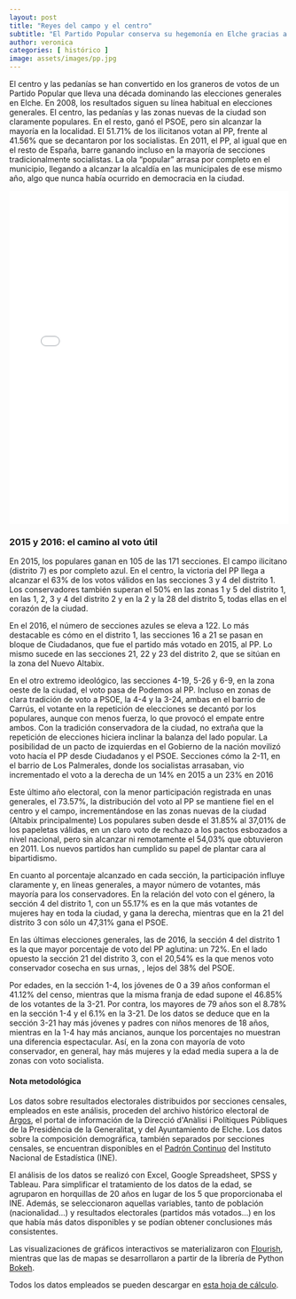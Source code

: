 ```yaml
---
layout: post
title: "Reyes del campo y el centro"
subtitle: "El Partido Popular conserva su hegemonía en Elche gracias a su apoyo en las zonas más próximas a la Basílica de Santa María y las pedanías"
author: veronica 
categories: [ histórico ]
image: assets/images/pp.jpg
---
```

El centro y las pedanías se han convertido en los graneros de votos de un Partido Popular que lleva una década dominando las elecciones generales en Elche. 
En 2008, los resultados siguen su línea habitual en elecciones generales. El centro, las pedanías y las zonas nuevas de la ciudad son claramente populares. En el resto, ganó el PSOE, pero sin alcanzar la mayoría en la localidad. El 51.71% de los ilicitanos votan al PP, frente al 41.56% que se decantaron por los socialistas. 
En 2011, el PP, al igual que en el resto de España, barre ganando incluso en la mayoría de secciones tradicionalmente socialistas. La ola “popular” arrasa por completo en el municipio, llegando a alcanzar la alcaldía en las municipales de ese mismo año, algo que nunca había ocurrido en democracia en la ciudad.

<iframe src="/assets/images/elxPP.html"
    sandbox="allow-same-origin allow-scripts"
    width="100%"
    height="600"
    scrolling="no"
    seamless="seamless"
    frameborder="0">
</iframe>

### 2015 y 2016: el camino al voto útil

En 2015, los populares ganan en 105 de las 171 secciones. El campo ilicitano (distrito 7) es por completo azul. En el centro, la victoria del PP llega a alcanzar el 63% de los votos válidos en las secciones 3 y 4 del distrito 1. Los conservadores también superan el 50% en las zonas 1 y 5 del distrito 1, en las 1, 2, 3 y 4 del distrito 2 y en la 2 y la 28 del distrito 5, todas ellas en el corazón de la ciudad.

En el 2016, el número de secciones azules se eleva a 122. Lo más destacable es cómo en el distrito 1, las secciones 16 a 21 se pasan en bloque de Ciudadanos, que fue el partido más votado en 2015, al PP. Lo mismo sucede en las secciones 21, 22 y 23 del distrito 2, que se sitúan en la zona del Nuevo Altabix.

<div class="flourish-embed flourish-slope chart" data-src="visualisation/296516"></div><script src="https://public.flourish.studio/resources/embed.js"></script> 

En el otro extremo ideológico, las secciones 4-19, 5-26 y 6-9, en la zona oeste de la ciudad, el voto pasa de Podemos al PP. Incluso en zonas de clara tradición de voto a PSOE, la 4-4 y la 3-24,  ambas en el barrio de Carrús, el votante en la repetición de elecciones se decantó por los populares, aunque con menos fuerza, lo que provocó el empate entre ambos.
Con la tradición conservadora de la ciudad, no extraña que la repetición de elecciones hiciera inclinar la balanza del lado popular. La posibilidad de un pacto de izquierdas en el Gobierno de la nación movilizó voto hacía el PP desde Ciudadanos y el PSOE. Secciones cómo la 2-11, en el barrio de Los Palmerales, donde los socialistas arrasaban, vio incrementado el voto a la derecha de un 14% en 2015 a un 23% en 2016

Este último año electoral, con la menor participación registrada en unas generales, el 73.57%, la distribución del voto al PP se mantiene fiel en el centro y el campo, incrementándose en las zonas nuevas de la ciudad (Altabix principalmente) Los populares suben desde el 31.85% al 37,01% de los papeletas válidas, en un claro voto de rechazo a los pactos esbozados a nivel nacional, pero sin alcanzar ni remotamente el 54,03% que obtuvieron en 2011. Los nuevos partidos han cumplido su papel de plantar cara al bipartidismo. 

<div class="flourish-embed flourish-scatter plot" data-src="visualisation/297226"></div><script src="https://public.flourish.studio/resources/embed.js"></script>

En cuanto al porcentaje alcanzado en cada sección, la participación influye claramente y, en líneas generales, a mayor número de votantes, más mayoría para los conservadores. En la relación del voto con el género, la sección 4 del distrito 1, con un 55.17% es en la que más votantes de mujeres hay en toda la ciudad, y gana la derecha, mientras que en la 21 del distrito 3 con sólo un 47,31% gana el PSOE. 

<div class="flourish-embed flourish-scatter plot" data-src="visualisation/296663"></div><script src="https://public.flourish.studio/resources/embed.js"></script>

En las últimas elecciones generales, las de 2016, la sección 4 del distrito 1 es la que mayor porcentaje de voto del PP aglutina: un 72%. En el lado opuesto la sección 21 del distrito 3, con el 20,54% es la que menos voto conservador cosecha en sus urnas, , lejos del 38% del PSOE. 

Por edades, en la sección 1-4, los jóvenes de 0  a 39 años conforman el 41.12% del censo, mientras que la misma franja de edad supone el 46.85% de los votantes de la 3-21. Por contra, los mayores de 79 años son el 8.78% en la sección 1-4 y el 6.1% en la 3-21. De los datos se deduce que en  la sección 3-21 hay más jóvenes  y  padres con niños menores de 18 años, mientras en la 1-4 hay más ancianos, aunque los porcentajes no muestran una diferencia espectacular. Así, en la zona con mayoría de voto conservador, en general, hay más mujeres y la edad media supera a la de zonas con voto socialista.

<div class="alert alert-secondary" role="alert">
  <h4 class="alert-heading">Nota metodológica</h4>
  <p>Los datos sobre resultados electorales distribuidos por secciones censales, empleados en este análisis, proceden del archivo histórico electoral de <a href="http://www.argos.gva.es/ahe/val/buscaEleccionesV.html">Argos</a>, el portal de información de la Direcció d'Anàlisi i Polítiques Públiques de la Presidència de la Generalitat, y del Ayuntamiento de Elche. Los datos sobre la composición demográfica, también separados por secciones censales, se encuentran disponibles en el <a href="http://www.ine.es/dyngs/INEbase/es/operacion.htm?c=Estadistica_C&cid=1254736177012&menu=resultados&idp=1254734710990">Padrón Continuo</a> del Instituto Nacional de Estadística (INE).</p>
  <p>El análisis de los datos se realizó con Excel, Google Spreadsheet, SPSS y Tableau. Para simplificar el tratamiento de los datos de la edad, se agruparon en horquillas de 20 años en lugar de los 5 que proporcionaba el INE. Además, se seleccionaron aquellas variables, tanto de población (nacionalidad…) y resultados electorales (partidos más votados…) en los que había más datos disponibles y se podían obtener conclusiones más consistentes.</p>
  <p>Las visualizaciones de gráficos interactivos se materializaron con <a href="https://flourish.studio/">Flourish</a>, mientras que las de mapas se desarrollaron a partir de la librería de Python <a href="https://bokeh.pydata.org/en/latest/">Bokeh</a>.</p> 
  <p>Todos los datos empleados se pueden descargar en <a href="https://docs.google.com/spreadsheets/d/1Tde3VYKVakCl2x8WzAm3xa9zMZvSS9LPbvzO9r6_Oco/edit?usp=sharing">esta hoja de cálculo</a>.</p>
</div>